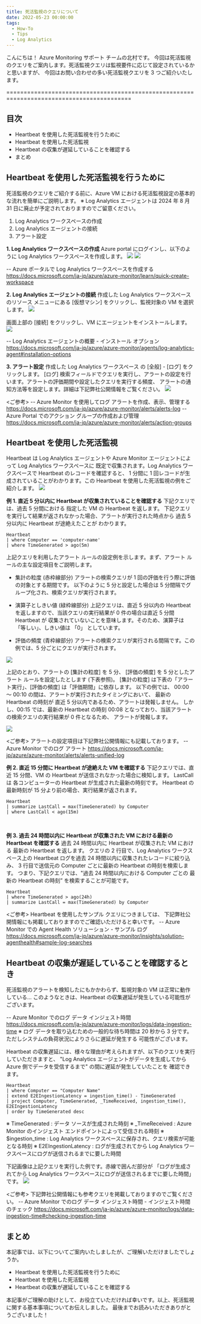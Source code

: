 ```yaml
---
title: 死活監視のクエリについて
date: 2022-05-23 00:00:00
tags:
  - How-To
  - Tips
  - Log Analytics
---
```


こんにちは！ Azure Monitoring サポート チームの北村です。
今回は死活監視のクエリをご案内します。死活監視クエリは監視要件に応じて設定されているかと思いますが、
今回はお問い合わせの多い死活監視クエリを 3 つご紹介いたします。

==========================================================================================

<!-- more -->

## 目次
- Heartbeat を使用した死活監視を行うために
- Heartbeat を使用した死活監視
- Heartbeat の収集が遅延していることを確認する
- まとめ

## Heartbeat を使用した死活監視を行うために
死活監視のクエリをご紹介する前に、Azure VM における死活監視設定の基本的な流れを簡単にご説明します。
※ Log Analytics エージェントは 2024 年 8 月 31 日に廃止が予定されておりますのでご留意ください。

1. Log Analytics ワークスペースの作成
2. Log Analytics エージェントの接続
3. アラート設定

**1. Log Analytics ワークスペースの作成**
Azure portal にログインし、以下のように Log Analytics ワークスペースを作成します。
![](./MonitorVM/image01.png)
![](./MonitorVM/image02.png)

-- Azure ポータルで Log Analytics ワークスペースを作成する
https://docs.microsoft.com/ja-jp/azure/azure-monitor/learn/quick-create-workspace


**2. Log Analytics エージェントの接続**
作成した Log Analytics ワークスペースのリソース メニューにある [仮想マシン] をクリックし、監視対象の VM を選択します。
![](./MonitorVM/image03.png)

画面上部の [接続] をクリックし、VM にエージェントをインストールします。
![](./MonitorVM/image04.png)

-- Log Analytics エージェントの概要 - インストール オプション
https://docs.microsoft.com/ja-jp/azure/azure-monitor/agents/log-analytics-agent#installation-options


**3. アラート設定**
作成した Log Analytics ワークスペース の [全般] - [ログ] をクリックします。
[ログ] 検索フィールドでクエリを実行し、アラートの設定を行います。アラートの評価期間や設定したクエリを実行する頻度、
アラートの通知方法等を設定します。詳細は下記弊社公開情報をご覧ください。
![](./MonitorVM/image05.png)

<ご参考>
-- Azure Monitor を使用してログ アラートを作成、表示、管理する
https://docs.microsoft.com/ja-jp/azure/azure-monitor/alerts/alerts-log
-- Azure Portal でのアクション グループの作成および管理
https://docs.microsoft.com/ja-jp/azure/azure-monitor/alerts/action-groups
<br>


## Heartbeat を使用した死活監視
Heartbeat は Log Analytics エージェントや Azure Monitor エージェントによって Log Analytics ワークスペースに
既定で収集されます。Log Analytics ワークスペースで Heartbeat のレコードを確認すると、
1 分間に 1 回レコードが生成されていることがわかります。この Heartbeat を使用した死活監視の例をご紹介します。
![](./MonitorVM/image06.png)

**例 1. 直近 5 分以内に Heartbeat が収集されていることを確認する**
下記クエリでは、過去 5 分間における 指定した VM の Heartbeat を返します。
下記クエリを実行して結果が返されなかった場合、アラートが実行された時点から 過去 5 分以内に Heartbeat が途絶えたことが
わかります。

```
Heartbeat
| where Computer == 'computer-name'
| where TimeGenerated > ago(5m)
```

上記クエリを利用したアラート ルールの設定例を示します。まず、アラート ルールの主な設定項目をご説明します。

- 集計の粒度 (赤枠線部分)
アラートの検索クエリが 1 回の評価を行う際に評価の対象とする期間です。
以下のように 5 分と設定した場合は 5 分間隔でグループ化され、検索クエリが実行されます。
 
- 演算子としきい値 (緑枠線部分)
上記クエリは、直近 5 分以内の Heartbeat を返しますので、当該クエリの実行結果が 0 件の場合は直近 5 分間 Heartbeat が
収集されていないことを意味します。そのため、演算子は 「等しい」、しきい値は 「0」 としています。
 
- 評価の頻度 (青枠線部分)
アラートの検索クエリが実行される間隔です。この例では、5 分ごとにクエリが実行されます。

![](./MonitorVM/image07.jpg)



上記のとおり、アラートの [集計の粒度] を 5 分、 [評価の頻度] を 5 分としたアラート ルールを設定したとします (下表参照)。 
[集計の粒度] は下表の「アラート実行」、[評価の頻度] は「評価期間」に依存します。
以下の例では、 00:00 ～ 00:10 の間は、アラートが実行されたタイミングにおいて、
最新の Heartbeat の時刻が 直近 5 分以内であるため、アラートは発報しません。
しかし、00:15 では、最新の Heartbeat の時刻 00:08 となっており、当該アラートの検索クエリの実行結果が 0 件となるため、
アラートが発報します。

![](./MonitorVM/image08.png)

<ご参考>
アラートの設定項目は下記弊社公開情報にも記載しております。
-- Azure Monitor でのログ アラート
https://docs.microsoft.com/ja-jp/azure/azure-monitor/alerts/alerts-unified-log
<br>


**例 2. 直近 15 分間に Heartbeat が途絶えた VM を確認する**
下記クエリでは、直近 15 分間、VM の Heartbeat が送信されなかった場合に検知します。
LastCall は 各コンピューターの Heartbeat が生成された最新の時刻です。
Heartbeat の最新時刻が 15 分より前の場合、実行結果が返されます。

```
Heartbeat
| summarize LastCall = max(TimeGenerated) by Computer 
| where LastCall < ago(15m)
```
<br>


**例 3. 過去 24 時間以内に Heartbeat が収集された VM における最新の Heartbeat を確認する**
過去 24 時間以内に Heartbeat が収集された VM における 最新の Heartbeat を返します。
クエリの 2 行目で、Log Analytics ワークスペース上の Heartbeat ログを過去 24 時間以内に収集されたレコードに絞り込み、
3 行目で送信元の Computer ごとに最新の Heartbeat の時刻を検索します。
つまり、下記クエリでは、"過去 24 時間以内における Computer ごとの 最新の Heartbeat の時刻” を検索することが可能です。
 
```
Heartbeat
| where TimeGenerated > ago(24h)
| summarize LastCall = max(TimeGenerated) by Computer
```

<ご参考>
Heartbeat を使用したサンプル クエリにつきましては、
下記弊社公開情報にも掲載しておりますのでご確認いただけると幸いです。
-- Azure Monitor での Agent Health ソリューション - サンプル ログ
https://docs.microsoft.com/ja-jp/azure/azure-monitor/insights/solution-agenthealth#sample-log-searches 
<br>


## Heartbeat の収集が遅延していることを確認するとき
死活監視のアラートを検知したにもかかわらず、監視対象の VM は正常に動作している…
このようなときは、Heartbeat の収集遅延が発生している可能性がございます。
 
-- Azure Monitor でのログ データ インジェスト時間
https://docs.microsoft.com/ja-jp/azure/azure-monitor/logs/data-ingestion-time
※ ログ データを取り込むための一般的な待ち時間は 20 秒から 3 分です。ただしシステムの負荷状況によりさらに遅延が発生する
可能性がございます。
 
 
Heartbeat の収集遅延には、様々な理由が考えられますが、以下のクエリを実行していただきますと、
"Log Analytics エージェントがデータを生成してから Azure 側でデータを受信するまで" の間に遅延が発生していたことを
確認できます。
 
```
Heartbeat 
| where Computer == "Computer Name"
| extend E2EIngestionLatency = ingestion_time() - TimeGenerated
| project Computer, TimeGenerated, _TimeReceived, ingestion_time(), E2EIngestionLatency
| order by TimeGenerated desc
```
 
※ TimeGenerated : データ ソースが生成された時刻
※ _TimeReceived : Azure Monitor のインジェスト エンドポイントによって受信される時刻
※ $ingestion_time : Log Analytics ワークスペースに保存され、クエリ検索が可能となる時刻
※ E2EIngestionLatency : ログが生成されてから Log Analytics ワークスペースにログが送信されるまでに要した時間
 
下記画像は上記クエリを実行した例です。赤線で囲んだ部分が
「ログが生成されてから Log Analytics ワークスペースにログが送信されるまでに要した時間」です。
![](./MonitorVM/image09.png)

<ご参考>
下記弊社公開情報にも参考クエリを掲載しておりますのでご覧ください。
-- Azure Monitor でのログ データ インジェスト時間 - インジェスト時間のチェック
https://docs.microsoft.com/ja-jp/azure/azure-monitor/logs/data-ingestion-time#checking-ingestion-time
 
 
## まとめ
本記事では、以下についてご案内いたしましたが、ご理解いただけましたでしょうか。
 
- Heartbeat を使用した死活監視を行うために
- Heartbeat を使用した死活監視
- Heartbeat の収集が遅延していることを確認する
 
本記事がご理解の助けとして、お役立ていただければ幸いです。以上、死活監視に関する基本事項についてお伝えしました。
最後までお読みいただきありがとうございました！